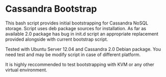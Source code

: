 Cassandra Bootstrap
=========

This bash script provides initial bootstrapping for Cassandra NoSQL storage.
Script uses deb package sources for installation. As far as available 2.0 package has bug in init.d script an appropriate replacement provided alongside with current bootstrap script.

Tested with Ubuntu Server 12.04 and Cassandra 2.0 Debian package.
You need test and may be modify script in case of different platform.

It is highly reccommended to test bootstrapping with KVM or any other virtual environment.

